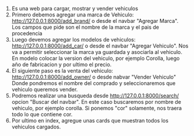 1) Es una web para cargar, mostrar y vender vehiculos
2) Primero debemos agregar una marca de Vehiculo: http://127.0.0.1:8000/add_brand/ o desde el navbar "Agregar Marca". Los campos que pide son el nombre de la marca y el pais de procedencia
3) Luego devemos agregar los modelos de vehiculos: http://127.0.0.1:8000/add_car/ o desde el navbar "Agregar Vehiculo". Nos va a permitir seleccionar la marca ya guardada
y asociarla al vehiculo. En modelo colocar la version del vehiculo, por ejemplo Corolla, luego año de fabricacion y por ultimo el precio.
4) El siguiente paso es la venta del vehiculo: http://127.0.0.1:8000/add_owner/ o desde nabvar "Vender Vehiculo" Donde pondremos el nombre del comprado y seleccionaremos que
vehiculo queremos vender.
5) Podremos realizar una busqueda desde http://127.0.0.1:8000/search/ opcion "Buscar del navbar". En este caso buscaremos por nombre de vehiculo, por ejemplo corolla. Si ponemos
"cor" solamente, nos traera todo lo que contiene cor.
6) Por ultimo en index, agregue unas cards que muestran todos los vehiculos cargados. 
